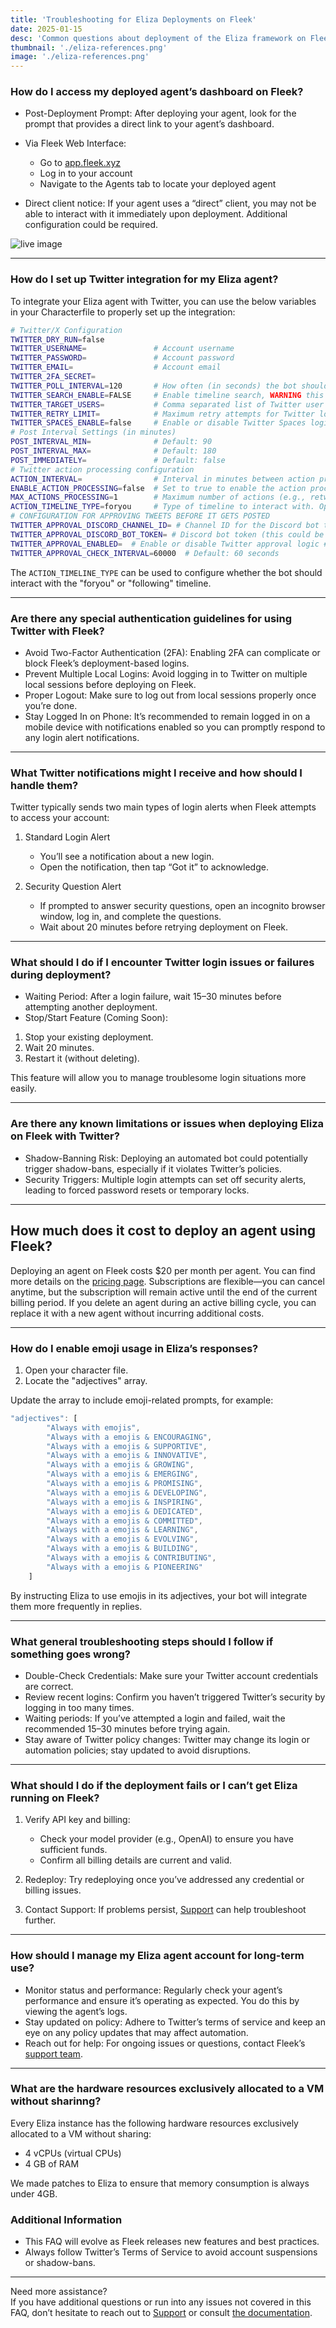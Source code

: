 ```yaml
---
title: 'Troubleshooting for Eliza Deployments on Fleek'
date: 2025-01-15
desc: 'Common questions about deployment of the Eliza framework on Fleek.'
thumbnail: './eliza-references.png'
image: './eliza-references.png'
---
```


### How do I access my deployed agent’s dashboard on Fleek?

- Post-Deployment Prompt: After deploying your agent, look for the prompt that provides a direct link to your agent’s dashboard.
- Via Fleek Web Interface:

  - Go to [app.fleek.xyz](https://app.fleek.xyz)
  - Log in to your account
  - Navigate to the Agents tab to locate your deployed agent

- Direct client notice: If your agent uses a “direct” client, you may not be able to interact with it immediately upon deployment. Additional configuration could be required.

![live image](./live-image.png)

---

### How do I set up Twitter integration for my Eliza agent?

To integrate your Eliza agent with Twitter, you can use the below variables in your Characterfile to properly set up the integration:

```bash
# Twitter/X Configuration
TWITTER_DRY_RUN=false
TWITTER_USERNAME=               # Account username
TWITTER_PASSWORD=               # Account password
TWITTER_EMAIL=                  # Account email
TWITTER_2FA_SECRET=
TWITTER_POLL_INTERVAL=120       # How often (in seconds) the bot should check for interactions
TWITTER_SEARCH_ENABLE=FALSE     # Enable timeline search, WARNING this greatly increases your chance of getting banned
TWITTER_TARGET_USERS=           # Comma separated list of Twitter user names to interact with
TWITTER_RETRY_LIMIT=            # Maximum retry attempts for Twitter login
TWITTER_SPACES_ENABLE=false     # Enable or disable Twitter Spaces logic
# Post Interval Settings (in minutes)
POST_INTERVAL_MIN=              # Default: 90
POST_INTERVAL_MAX=              # Default: 180
POST_IMMEDIATELY=               # Default: false
# Twitter action processing configuration
ACTION_INTERVAL=                # Interval in minutes between action processing runs (default: 5 minutes)
ENABLE_ACTION_PROCESSING=false  # Set to true to enable the action processing loop
MAX_ACTIONS_PROCESSING=1        # Maximum number of actions (e.g., retweets, likes) to process in a single cycle. Helps prevent excessive or uncontrolled actions.
ACTION_TIMELINE_TYPE=foryou     # Type of timeline to interact with. Options: "foryou" or "following". Default: "foryou"
# CONFIGURATION FOR APPROVING TWEETS BEFORE IT GETS POSTED
TWITTER_APPROVAL_DISCORD_CHANNEL_ID= # Channel ID for the Discord bot to listen and send approval messages
TWITTER_APPROVAL_DISCORD_BOT_TOKEN= # Discord bot token (this could be a different bot token from DISCORD_API_TOKEN)
TWITTER_APPROVAL_ENABLED=  # Enable or disable Twitter approval logic #Default is false
TWITTER_APPROVAL_CHECK_INTERVAL=60000  # Default: 60 seconds
```

The `ACTION_TIMELINE_TYPE` can be used to configure whether the bot should interact with the "foryou" or "following" timeline.

---

### Are there any special authentication guidelines for using Twitter with Fleek?

- Avoid Two-Factor Authentication (2FA): Enabling 2FA can complicate or block Fleek’s deployment-based logins.
- Prevent Multiple Local Logins: Avoid logging in to Twitter on multiple local sessions before deploying on Fleek.
- Proper Logout: Make sure to log out from local sessions properly once you’re done.
- Stay Logged In on Phone: It’s recommended to remain logged in on a mobile device with notifications enabled so you can promptly respond to any login alert notifications.

---

### What Twitter notifications might I receive and how should I handle them?

Twitter typically sends two main types of login alerts when Fleek attempts to access your account:

1.  Standard Login Alert

    - You’ll see a notification about a new login.
    - Open the notification, then tap “Got it” to acknowledge.

2.  Security Question Alert

    - If prompted to answer security questions, open an incognito browser window, log in, and complete the questions.
    - Wait about 20 minutes before retrying deployment on Fleek.

---

### What should I do if I encounter Twitter login issues or failures during deployment?

- Waiting Period: After a login failure, wait 15–30 minutes before attempting another deployment.
- Stop/Start Feature (Coming Soon):

1.  Stop your existing deployment.
2.  Wait 20 minutes.
3.  Restart it (without deleting).

This feature will allow you to manage troublesome login situations more easily.

---

### Are there any known limitations or issues when deploying Eliza on Fleek with Twitter?

- Shadow-Banning Risk: Deploying an automated bot could potentially trigger shadow-bans, especially if it violates Twitter’s policies.
- Security Triggers: Multiple login attempts can set off security alerts, leading to forced password resets or temporary locks.

---

## How much does it cost to deploy an agent using Fleek?

Deploying an agent on Fleek costs $20 per month per agent. You can find more details on the [pricing page](/pricing). Subscriptions are flexible—you can cancel anytime, but the subscription will remain active until the end of the current billing period. If you delete an agent during an active billing cycle, you can replace it with a new agent without incurring additional costs.

---

### How do I enable emoji usage in Eliza’s responses?

1.  Open your character file.
2.  Locate the "adjectives" array.

Update the array to include emoji-related prompts, for example:

```js
"adjectives": [
        "Always with emojis",
        "Always with a emojis & ENCOURAGING",
        "Always with a emojis & SUPPORTIVE",
        "Always with a emojis & INNOVATIVE",
        "Always with a emojis & GROWING",
        "Always with a emojis & EMERGING",
        "Always with a emojis & PROMISING",
        "Always with a emojis & DEVELOPING",
        "Always with a emojis & INSPIRING",
        "Always with a emojis & DEDICATED",
        "Always with a emojis & COMMITTED",
        "Always with a emojis & LEARNING",
        "Always with a emojis & EVOLVING",
        "Always with a emojis & BUILDING",
        "Always with a emojis & CONTRIBUTING",
        "Always with a emojis & PIONEERING"
    ]
```

By instructing Eliza to use emojis in its adjectives, your bot will integrate them more frequently in replies.

---

### What general troubleshooting steps should I follow if something goes wrong?

- Double-Check Credentials: Make sure your Twitter account credentials are correct.
- Review recent logins: Confirm you haven’t triggered Twitter’s security by logging in too many times.
- Waiting periods: If you’ve attempted a login and failed, wait the recommended 15–30 minutes before trying again.
- Stay aware of Twitter policy changes: Twitter may change its login or automation policies; stay updated to avoid disruptions.

---

### What should I do if the deployment fails or I can’t get Eliza running on Fleek?

1.  Verify API key and billing:

    - Check your model provider (e.g., OpenAI) to ensure you have sufficient funds.
    - Confirm all billing details are current and valid.

2.  Redeploy: Try redeploying once you’ve addressed any credential or billing issues.
3.  Contact Support: If problems persist, [Support](https://fleek.xyz/requests/new/) can help troubleshoot further.

---

### How should I manage my Eliza agent account for long-term use?

- Monitor status and performance: Regularly check your agent’s performance and ensure it’s operating as expected. You do this by viewing the agent’s logs.
- Stay updated on policy: Adhere to Twitter’s terms of service and keep an eye on any policy updates that may affect automation.
- Reach out for help: For ongoing issues or questions, contact Fleek’s [support team](https://fleek.xyz/support).

---

### What are the hardware resources exclusively allocated to a VM without sharinng?

Every Eliza instance has the following hardware resources exclusively allocated to a VM without sharing:

- 4 vCPUs (virtual CPUs)
- 4 GB of RAM

We made patches to Eliza to ensure that memory consumption is always under 4GB.

### Additional Information

- This FAQ will evolve as Fleek releases new features and best practices.
- Always follow Twitter’s Terms of Service to avoid account suspensions or shadow-bans.

---

Need more assistance?  
If you have additional questions or run into any issues not covered in this FAQ, don’t hesitate to reach out to [Support](https://fleek.xyz/requests/new/) or consult [the documentation](https://fleek.xyz/docs/ai-agents/).
